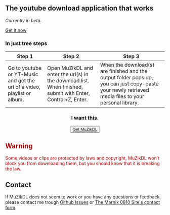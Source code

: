 ## The youtube download application that works
*Currently in beta.*

<a href="https://marnix0810.github.io/muZikDL/get">Get it now</a>

### In just tree steps

| Step 1                                                       | Step 2                                                       | Step 3                                                       |
| ------------------------------------------------------------ | ------------------------------------------------------------ | ------------------------------------------------------------ |
| Go to youtube or YT-Music and get the url of a video, playlist or album. | Open MuZikDL and enter the url(s) in the download list. When finished, submit with Enter, Control+Z, Enter. | When the download(s) are finished and the output folder pops up, you can just copy-paste your newly retrieved media files to your personal library. |

<center>
<h3>I want this.</h3>
<button><a href="https://marnix0810.github.io/muZikDL/get">Get MuZikDL</a></button>
</center>

<h2 style="color:#a30003;">Warning</h2>
<p style="color:#a60003;">
Some videos or clips are protected by laws and copyright, MuZikDL won&#8217;t block you from downloading them, but you should know that it is breaking the law.
</p>

## Contact

If MuZikDL does not seem to work or you have any questions or feedback, please contact me trough [Github Issues](https://github.com/Marnix0810/muZikDL/issues/new) or [The Marnix 0810 Site's contact form](https://marnix0810.wordpress.com/contact/).

